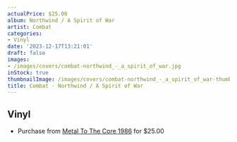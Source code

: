 ```yaml
---
actualPrice: $25.00
album: Northwind / A Spirit of War
artist: Combat
categories:
- Vinyl
date: '2023-12-17T13:21:01'
draft: false
images:
- /images/covers/combat-northwind_-_a_spirit_of_war.jpg
inStock: true
thumbnailImage: /images/covers/combat-northwind_-_a_spirit_of_war-thumb.jpg
title: Combat - Northwind / A Spirit of War
---
```


## Vinyl
* Purchase from [Metal To The Core 1986](https://metaltothecore1986.com/shop/combat-northwind-a-spirit-of-war-12-lp/) for $25.00
